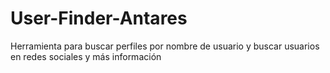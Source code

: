 # User-Finder-Antares
Herramienta para buscar perfiles por nombre de usuario y buscar usuarios en redes sociales y más información
